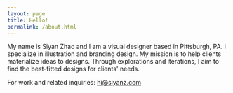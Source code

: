 ```yaml
---
layout: page
title: Hello!
permalink: /about.html
---
```

My name is Siyan Zhao and I am a visual designer based in Pittsburgh, PA. I specialize in illustration and branding design. My mission is to help clients materialize ideas to designs. Through explorations and iterations, I aim to find the best-fitted designs for clients' needs.

For work and related inquiries: hi@siyanz.com
